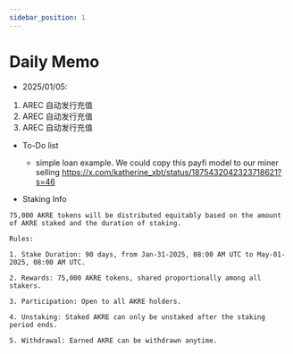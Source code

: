 ```yaml
---
sidebar_position: 1
---
```


# Daily Memo

+ 2025/01/05:  
1. AREC 自动发行充值
1. AREC 自动发行充值
1. AREC 自动发行充值

+ To-Do list  

  + simple loan example. We could copy this payfi model to our miner selling
    https://x.com/katherine_xbt/status/1875432042323718621?s=46

+ Staking Info

```
75,000 AKRE tokens will be distributed equitably based on the amount of AKRE staked and the duration of staking.

Rules:

1. Stake Duration: 90 days, from Jan-31-2025, 08:00 AM UTC to May-01-2025, 08:00 AM UTC.

2. Rewards: 75,000 AKRE tokens, shared proportionally among all stakers.

3. Participation: Open to all AKRE holders.

4. Unstaking: Staked AKRE can only be unstaked after the staking period ends.

5. Withdrawal: Earned AKRE can be withdrawn anytime.

```